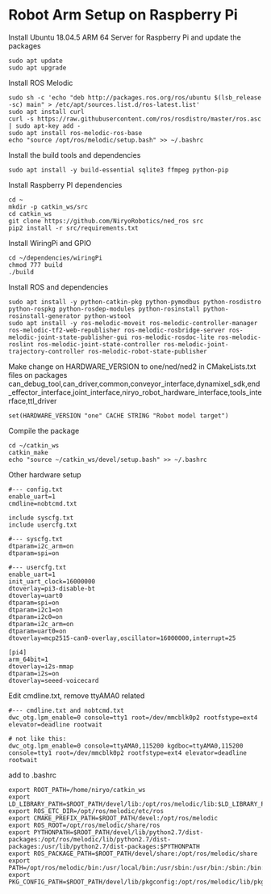 # Robot Arm Setup on Raspberry Pi

Install Ubuntu 18.04.5 ARM 64 Server for Raspberry Pi and update the packages
```
sudo apt update
sudo apt upgrade
```
Install ROS Melodic
```
sudo sh -c 'echo "deb http://packages.ros.org/ros/ubuntu $(lsb_release -sc) main" > /etc/apt/sources.list.d/ros-latest.list'
sudo apt install curl 
curl -s https://raw.githubusercontent.com/ros/rosdistro/master/ros.asc | sudo apt-key add -
sudo apt install ros-melodic-ros-base
echo "source /opt/ros/melodic/setup.bash" >> ~/.bashrc
```
Install the build tools and dependencies
```
sudo apt install -y build-essential sqlite3 ffmpeg python-pip
```
Install Raspberry PI dependencies
```
cd ~
mkdir -p catkin_ws/src
cd catkin_ws
git clone https://github.com/NiryoRobotics/ned_ros src
pip2 install -r src/requirements.txt
```
Install WiringPi and GPIO
```
cd ~/dependencies/wiringPi
chmod 777 build
./build
```
Install ROS and dependencies
```
sudo apt install -y python-catkin-pkg python-pymodbus python-rosdistro python-rospkg python-rosdep-modules python-rosinstall python-rosinstall-generator python-wstool
sudo apt install -y ros-melodic-moveit ros-melodic-controller-manager ros-melodic-tf2-web-republisher ros-melodic-rosbridge-server ros-melodic-joint-state-publisher-gui ros-melodic-rosdoc-lite ros-melodic-roslint ros-melodic-joint-state-controller ros-melodic-joint-trajectory-controller ros-melodic-robot-state-publisher
```
Make change on HARDWARE_VERSION to one/ned/ned2 in CMakeLists.txt files on packages can_debug_tool,can_driver,common,conveyor_interface,dynamixel_sdk,end_effector_interface,joint_interface,niryo_robot_hardware_interface,tools_interface,ttl_driver
```
set(HARDWARE_VERSION "one" CACHE STRING "Robot model target")
```
Compile the package
```
cd ~/catkin_ws
catkin_make
echo "source ~/catkin_ws/devel/setup.bash" >> ~/.bashrc
```
Other hardware setup
```
#--- config.txt
enable_uart=1
cmdline=nobtcmd.txt

include syscfg.txt
include usercfg.txt

#--- syscfg.txt
dtparam=i2c_arm=on
dtparam=spi=on

#--- usercfg.txt
enable_uart=1
init_uart_clock=16000000
dtoverlay=pi3-disable-bt
dtoverlay=uart0
dtparam=spi=on
dtparam=i2c1=on
dtparam=i2c0=on
dtparam=i2c_arm=on
dtparam=uart0=on
dtoverlay=mcp2515-can0-overlay,oscillator=16000000,interrupt=25

[pi4]
arm_64bit=1
dtoverlay=i2s-mmap
dtparam=i2s=on
dtoverlay=seeed-voicecard
```
Edit cmdline.txt, remove ttyAMA0 related 
```
#--- cmdline.txt and nobtcmd.txt
dwc_otg.lpm_enable=0 console=tty1 root=/dev/mmcblk0p2 rootfstype=ext4 elevator=deadline rootwait

# not like this:
dwc_otg.lpm_enable=0 console=ttyAMA0,115200 kgdboc=ttyAMA0,115200 console=tty1 root=/dev/mmcblk0p2 rootfstype=ext4 elevator=deadline rootwait
```
add to .bashrc
```
export ROOT_PATH=/home/niryo/catkin_ws
export LD_LIBRARY_PATH=$ROOT_PATH/devel/lib:/opt/ros/melodic/lib:$LD_LIBRARY_PATH
export ROS_ETC_DIR=/opt/ros/melodic/etc/ros
export CMAKE_PREFIX_PATH=$ROOT_PATH/devel:/opt/ros/melodic
export ROS_ROOT=/opt/ros/melodic/share/ros
export PYTHONPATH=$ROOT_PATH/devel/lib/python2.7/dist-packages:/opt/ros/melodic/lib/python2.7/dist-packages:/usr/lib/python2.7/dist-packages:$PYTHONPATH
export ROS_PACKAGE_PATH=$ROOT_PATH/devel/share:/opt/ros/melodic/share
export PATH=/opt/ros/melodic/bin:/usr/local/bin:/usr/sbin:/usr/bin:/sbin:/bin:/usr/games:/usr/local/games:/snap/bin
export PKG_CONFIG_PATH=$ROOT_PATH/devel/lib/pkgconfig:/opt/ros/melodic/lib/pkgconfig
```
